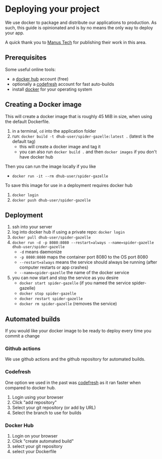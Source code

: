 # Deploying your project

We use docker to package and distribute our applications to production.
As such, this guide is opinionated and is by no means the only way to deploy your app.

A quick thank you to [Manus Tech](https://manas.tech/blog/2017/04/03/shipping-crystal-apps-in-a-small-docker-image.html) for publishing their work in this area.

## Prerequisites

Some useful online tools:

* a [docker hub](https://hub.docker.com/billing-plans/) account (free)
* optionally a [codefresh](https://codefresh.io/) account for fast auto-builds
* install [docker](https://docs.docker.com/docker-for-mac/install/) for your operating system

## Creating a Docker image

This will create a docker image that is roughly 45 MiB in size, when using the default Dockerfile.

1. in a terminal, `cd` into the application folder
1. run: `docker build -t dhub-user/spider-gazelle:latest .` (latest is the default tag)
   * this will create a docker image and tag it
   * you can also run `docker build .` and then `docker images` if you don't have docker hub


Then you can run the image locally if you like

* `docker run -it --rm dhub-user/spider-gazelle`


To save this image for use in a deployment requires docker hub

1. `docker login`
1. `docker push dhub-user/spider-gazelle`


## Deployment

1. ssh into your server
1. log into docker hub if using a private repo: `docker login`
1. `docker pull dhub-user/spider-gazelle`
1. `docker run -d -p 8080:8080 --restart=always --name=spider-gazelle dhub-user/spider-gazelle`
   * `-d` means daemonize
   * `-p 8080:8080` maps the container port 8080 to the OS port 8080
   * `--restart=always` means the service should always be running (after computer restarts or app crashes)
   * `--name=spider-gazelle` the name of the docker service
1. you can now start and stop the service as you desire
   * `docker start spider-gazelle` (if you named the service spider-gazelle)
   * `docker stop spider-gazelle`
   * `docker restart spider-gazelle`
   * `docker rm spider-gazelle` (removes the service)


## Automated builds

If you would like your docker image to be ready to deploy every time you commit a change

### Github actions

We use github actions and the github repository for automated builds.

### Codefresh

One option we used in the past was [codefresh](https://codefresh.io/) as it ran faster when compared to docker hub.

1. Login using your browser
1. Click "add repository"
1. Select your git repository (or add by URL)
1. Select the branch to use for builds


### Docker Hub

1. Login on your browser
1. Click "create automated build"
1. select your git repository
1. select your Dockerfile
